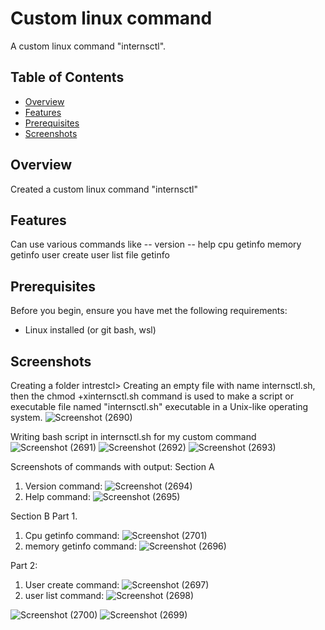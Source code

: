 # Custom linux command

A custom linux command "internsctl".

## Table of Contents
- [Overview](#overview)
- [Features](#features)
- [Prerequisites](#prerequisites)
- [Screenshots](#screenshots)

## Overview

Created a custom linux command "internsctl"

## Features

Can use various commands like
-- version
-- help
cpu getinfo
memory getinfo
user create
user list
file getinfo


## Prerequisites

Before you begin, ensure you have met the following requirements:

- Linux installed (or git bash, wsl)

## Screenshots
Creating a folder intrestcl> Creating an empty file with name internsctl.sh, then the chmod +xinternsctl.sh command is used to make a script or executable file named "internsctl.sh" executable in a Unix-like operating system.
![Screenshot (2690)](https://github.com/Srivastava-Ankit-LPU/custom-linux-command/assets/83294365/1f7f8d8d-d4e3-4ea6-a90c-75a02d5050fa)


Writing bash script in internsctl.sh for my custom command
![Screenshot (2691)](https://github.com/Srivastava-Ankit-LPU/custom-linux-command/assets/83294365/aa18667d-b85c-41eb-a4a7-9e8055c860f7)
![Screenshot (2692)](https://github.com/Srivastava-Ankit-LPU/custom-linux-command/assets/83294365/606de7fb-09f2-4ea2-a8ac-3b61f72f5787)
![Screenshot (2693)](https://github.com/Srivastava-Ankit-LPU/custom-linux-command/assets/83294365/05d35ba8-7783-4f0f-bed6-e19077d38984)

Screenshots of commands with output:
Section A
1.	Version command:
![Screenshot (2694)](https://github.com/Srivastava-Ankit-LPU/custom-linux-command/assets/83294365/4773d046-4bdf-4a63-a400-f270b378e1ab)
2. Help command:
![Screenshot (2695)](https://github.com/Srivastava-Ankit-LPU/custom-linux-command/assets/83294365/a462e00f-a34e-44ad-bb90-f8d14e97eff8)

Section B
Part 1.
1.	Cpu getinfo command:
![Screenshot (2701)](https://github.com/Srivastava-Ankit-LPU/custom-linux-command/assets/83294365/d010de00-6022-42ee-9dc3-4572a30e00a2)
2.  memory getinfo command:
![Screenshot (2696)](https://github.com/Srivastava-Ankit-LPU/custom-linux-command/assets/83294365/4b57ead9-48a2-43bf-9221-96fbbeb8afce)

Part 2:
1.	User create command:
![Screenshot (2697)](https://github.com/Srivastava-Ankit-LPU/custom-linux-command/assets/83294365/c94e9a99-f67c-4e5d-be46-015d88a9279f)
2.  user list command:
![Screenshot (2698)](https://github.com/Srivastava-Ankit-LPU/custom-linux-command/assets/83294365/de0e59a8-3529-4a99-95bc-37025cf2aef5)

![Screenshot (2700)](https://github.com/Srivastava-Ankit-LPU/custom-linux-command/assets/83294365/35588977-e790-4099-b86f-f15fdbcfc8e8)
![Screenshot (2699)](https://github.com/Srivastava-Ankit-LPU/custom-linux-command/assets/83294365/797616eb-99ef-435b-8aa3-c3732897cc5a)




